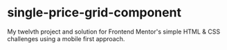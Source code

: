 # single-price-grid-component
My twelvth project and solution for Frontend Mentor's simple HTML &amp; CSS challenges using a mobile first approach.
